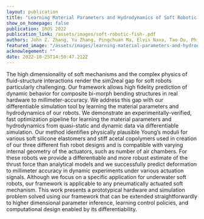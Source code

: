 ```yaml
---
layout: publication
title: "Learning Material Parameters and Hydrodynamics of Soft Robotic Fish via Differentiable Simulation"
show_on_homepage: false
publication: IROS 2022
publication_link: /assets/images/soft-robotic-fish-.pdf
authors: John Z. Zhang, Yu Zhang, Pingchuan Ma, Elvis Nava, Tao Du, Philip Arm, Wojciech Matusik, Robert K. Katzschmann
featured_image: "/assets/images/learning-material-parameters-and-hydrodynamics-of-soft-robotic-fish-via-differentiable-simulation.png"
acknowlegement: ""
date: 2022-10-25T14:50:47.212Z
---
```

The high dimensionality of soft mechanisms and the complex physics of fluid-structure interactions render the sim2real gap for soft robots particularly challenging. Our framework allows high fidelity prediction of dynamic behavior for composite bi-morph bending structures in real hardware to millimeter-accuracy. We address this gap with our differentiable simulation tool by learning the material parameters and hydrodynamics of our robots. We demonstrate an experimentally-verified, fast optimization pipeline for learning the material parameters and hydrodynamics from quasi-static and dynamic data via differentiable simulation. Our method identifies physically plausible Young’s moduli for various soft silicone elastomers and stiff acetal copolymers used in creation of our three different fish robot designs and is compatible with varying internal geometry of the actuators, such as number of air chambers. For these robots we provide a differentiable and more robust estimate of the thrust force than analytical models and we successfully predict deformation to millimeter accuracy in dynamic experiments under various actuation signals. Although we focus on a specific application for underwater soft robots, our framework is applicable to any pneumatically actuated soft mechanism. This work presents a prototypical hardware and simulation problem solved using our framework that can be extended straightforwardly to higher dimensional parameter inference, learning control policies, and computational design enabled by its differentiability.